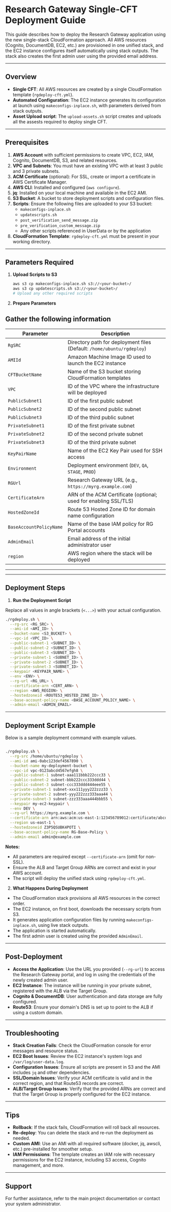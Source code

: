 # Research Gateway Single-CFT Deployment Guide

This guide describes how to deploy the Research Gateway application using the new single-stack CloudFormation approach. All AWS resources (Cognito, DocumentDB, EC2, etc.) are provisioned in one unified stack, and the EC2 instance configures itself automatically using stack outputs. The stack also creates the first admin user using the provided email address.

---

## Overview

- **Single CFT**: All AWS resources are created by a single CloudFormation template (`rgdeploy-cft.yml`).
- **Automated Configuration**: The EC2 instance generates its configuration at launch using `makeconfigs-inplace.sh`, with parameters derived from stack outputs.
- **Asset Upload script**: The `upload-assets.sh` script creates and uploads all the assests required to deploy single CFT.

---

## Prerequisites

1. **AWS Account** with sufficient permissions to create VPC, EC2, IAM, Cognito, DocumentDB, S3, and related resources.
2. **VPC and Subnets**: You must have an existing VPC with at least 3 public and 3 private subnets.
3. **ACM Certificate** (optional): For SSL, create or import a certificate in AWS Certificate Manager.
4. **AWS CLI**: Installed and configured (`aws configure`).
5. **jq**: Installed on your local machine and available in the EC2 AMI.
6. **S3 Bucket**: A bucket to store deployment scripts and configuration files.
7. **Scripts**: Ensure the following files are uploaded to your S3 bucket:
    - `makeconfigs-inplace.sh`
    - `updatescripts.sh`
    - `post_verification_send_message.zip`
    - `pre_verification_custom_message.zip`
    - Any other scripts referenced in UserData or by the application
8. **CloudFormation Template**: `rgdeploy-cft.yml` must be present in your working directory.

---

## Parameters Required

1. **Upload Scripts to S3**

   ```bash
   aws s3 cp makeconfigs-inplace.sh s3://<your-bucket>/
   aws s3 cp updatescripts.sh s3://<your-bucket>/
   # Upload any other required scripts
   ```

2. **Prepare Parameters**

Gather the following information
 ------------------------------------------------------------------------------------------------------
| **Parameter**               | **Description**                                                        |
| --------------------------- | ---------------------------------------------------------------------- |
| `RgSRC`                     | Directory path for deployment files (Default: `/home/ubuntu/rgdeploy`) |
| `AMIId`                     | Amazon Machine Image ID used to launch the EC2 instance                |
| `CFTBucketName`             | Name of the S3 bucket storing CloudFormation templates                 |
| `VPC`                       | ID of the VPC where the infrastructure will be deployed                |
| `PublicSubnet1`             | ID of the first public subnet                                          |
| `PublicSubnet2`             | ID of the second public subnet                                         |
| `PublicSubnet3`             | ID of the third public subnet                                          |
| `PrivateSubnet1`            | ID of the first private subnet                                         |
| `PrivateSubnet2`            | ID of the second private subnet                                        |
| `PrivateSubnet3`            | ID of the third private subnet                                         |
| `KeyPairName`               | Name of the EC2 Key Pair used for SSH access                           |
| `Environment`               | Deployment environment (`DEV`, `QA`, `STAGE`, `PROD`)                  |
| `RGUrl`                     | Research Gateway URL (e.g., `https://myrg.example.com`)                |
| `CertificateArn`            | ARN of the ACM Certificate (optional; used for enabling SSL/TLS)       |
| `HostedZoneId`              | Route 53 Hosted Zone ID for domain name configuration                  |
| `BaseAccountPolicyName`     | Name of the base IAM policy for RG Portal accounts                     |
| `AdminEmail`                | Email address of the initial administrator user                        |
| `region`                    | AWS region where the stack will be deployed                            |
 ------------------------------------------------------------------------------------------------------

---

## Deployment Steps

1. **Run the Deployment Script**

Replace all values in angle brackets (`<...>`) with your actual configuration.

```bash
./rgdeploy.sh \
  --rg-src <RG_SRC> \
  --ami-id <AMI_ID> \
  --bucket-name <S3_BUCKET> \
  --vpc-id <VPC_ID> \
  --public-subnet-1 <SUBNET_ID> \
  --public-subnet-2 <SUBNET_ID> \
  --public-subnet-3 <SUBNET_ID> \
  --private-subnet-1 <SUBNET_ID> \
  --private-subnet-2 <SUBNET_ID> \
  --private-subnet-3 <SUBNET_ID> \
  --keypair <KEYPAIR_NAME> \
  --env <ENV> \
  --rg-url <RG_URL> \
  --certificate-arn <CERT_ARN> \
  --region <AWS_REGION> \
  --hostedzoneid <ROUTE53_HOSTED_ZONE_ID> \
  --base-account-policy-name <BASE_ACCOUNT_POLICY_NAME> \
  --admin-email <ADMIN_EMAIL>
```

---

## Deployment Script Example

Below is a sample deployment command with example values.

```bash

./rgdeploy.sh \
  --rg-src /home/ubuntu/rgdeploy \
  --ami-id ami-0abc123def4567890 \
  --bucket-name my-deployment-bucket \
  --vpc-id vpc-0123abcd4567efgh8 \
  --public-subnet-1 subnet-aaa111bbb222ccc33 \
  --public-subnet-2 subnet-bbb222ccc333ddd44 \
  --public-subnet-3 subnet-ccc333ddd444eee55 \
  --private-subnet-1 subnet-xxx111yyy222zzz33 \
  --private-subnet-2 subnet-yyy222zzz333aaa44 \
  --private-subnet-3 subnet-zzz333aaa444bbb55 \
  --keypair my-ec2-keypair \
  --env DEV \
  --rg-url https://myrg.example.com \
  --certificate-arn arn:aws:acm:us-east-1:123456789012:certificate/abcd-1234 \
  --region us-east-1 \
  --hostedzoneid Z3P5QSUBK4POTI \
  --base-account-policy-name RG-Base-Policy \
  --admin-email admin@example.com
```

**Notes:**
- All parameters are required except `--certificate-arn` (omit for non-SSL).
- Ensure the ALB and Target Group ARNs are correct and exist in your AWS account.
- The script will deploy the unified stack using `rgdeploy-cft.yml`.

2. **What Happens During Deployment**

- The CloudFormation stack provisions all AWS resources in the correct order.
- The EC2 instance, on first boot, downloads the necessary scripts from S3.
- It generates application configuration files by running `makeconfigs-inplace.sh`, using live stack outputs.
- The application is started automatically.
- The first admin user is created using the provided `AdminEmail`.

---

## Post-Deployment

- **Access the Application**: Use the URL you provided (`--rg-url`) to access the Research Gateway portal, and log in using the credentials of the newly created admin user.
- **EC2 Instance**: The instance will be running in your private subnet, registered with the ALB via the Target Group.
- **Cognito & DocumentDB**: User authentication and data storage are fully configured.
- **Route53**: Ensure your domain's DNS is set up to point to the ALB if using a custom domain.

---

## Troubleshooting

- **Stack Creation Fails**: Check the CloudFormation console for error messages and resource status.
- **EC2 Boot Issues**: Review the EC2 instance's system logs and `/var/log/user-data.log`.
- **Configuration Issues**: Ensure all scripts are present in S3 and the AMI includes `jq` and other dependencies.
- **SSL/Domain Issues**: Verify your ACM certificate is valid and in the correct region, and that Route53 records are correct.
- **ALB/Target Group Issues**: Verify that the provided ARNs are correct and that the Target Group is properly configured for the EC2 instance.

---

## Tips

- **Rollback**: If the stack fails, CloudFormation will roll back all resources.
- **Re-deploy**: You can delete the stack and re-run the deployment as needed.
- **Custom AMI**: Use an AMI with all required software (docker, jq, awscli, etc.) pre-installed for smoother setup.
- **IAM Permissions**: The template creates an IAM role with necessary permissions for the EC2 instance, including S3 access, Cognito management, and more.

---

## Support

For further assistance, refer to the main project documentation or contact your system administrator.
